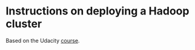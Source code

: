 # Instructions on deploying a Hadoop cluster
Based on the Udacity [course](https://classroom.udacity.com/courses/ud1000).

## 


